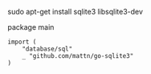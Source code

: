 sudo apt-get install sqlite3 libsqlite3-dev

package main

    import (
        "database/sql"
        _ "github.com/mattn/go-sqlite3"
    )
